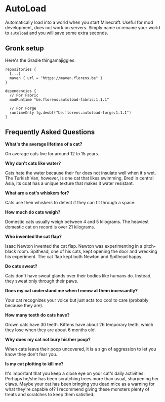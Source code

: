 # AutoLoad
Automatically load into a world when you start Minecraft. Useful for mod development, does not work on servers. Simply name or rename your world to `autoload` and you will save some extra seconds.

## Gronk setup
Here's the Gradle thingamajiggles:
```
repositories {
  [...]
  maven { url = "https://maven.florens.be" }
}

dependencies {
  // For Fabric
  modRuntime "be.florens:autoload-fabric:1.1.1"
  
  // For Forge
  runtimeOnly fg.deobf("be.florens:autoload-forge:1.1.1")
}
```

## Frequently Asked Questions
**What's  the average lifetime of a cat?**

On average cats live for around 12 to 15 years.

**Why don't cats like water?**

Cats hate the water because their fur does not insulate well when it's wet. The Turkish Van, however, is one cat that likes swimming. Bred in central Asia, its coat has a unique texture that makes it water resistant.

**What are a cat's whiskers for?**

Cats use their whiskers to detect if they can fit through a space.

**How much do cats weigh?**

Domestic cats usually weigh between 4 and 5 kilograms. The heaviest domestic cat on record is over 21 kilograms.

**Who invented the cat flap?**

Isaac Newton invented the cat flap. Newton was experimenting in a pitch-black room. Spithead, one of his cats, kept opening the door and wrecking his experiment. The cat flap kept both Newton and Spithead happy.

**Do cats sweat?**

Cats don't have sweat glands over their bodies like humans do. Instead, they sweat only through their paws.

**Does my cat understand me when I meow at them incessantly?**

Your cat recognizes your voice but just acts too cool to care (probably because they are).

**How many teeth do cats have?**

Grown cats have 30 teeth. Kittens have about 26 temporary teeth, which they lose when they are about 6 months old.

**Why does my cat not bury his/her poop?**

When cats leave their poop uncovered, it is a sign of aggression to let you know they don't fear you.

**Is my cat plotting to kill me?**

It's important that you keep a close eye on your cat's daily activities. Perhaps he/she has been scratching trees more than usual, sharpening her claws. Maybe your cat has been bringing you dead mice as a warning for what they're capable of? I recommend giving these monsters plenty of treats and scratches to keep them satisfied.
